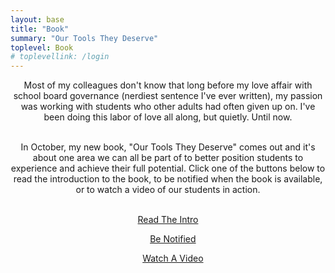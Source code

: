 ```yaml
---
layout: base
title: "Book"
summary: "Our Tools They Deserve"
toplevel: Book
# toplevellink: /login
---
```



<center>
Most of my colleagues don't know that long before my love affair with school board governance (nerdiest sentence I've ever written), my passion was working with students who other adults had often given up on. I've been doing this labor of love all along, but quietly. Until now.
</br></br>

In October, my new book, "Our Tools They Deserve" comes out and it's about one area we can all be part of to better position students to experience and achieve their full potential. Click one of the buttons below to read the introduction to the book, to be notified when the book is available, or to watch a video of our students in action.
</br></br>

<a href="https://tinyurl.com/Our-Tools-They-Deserve-Intro" class="btn-get-started scrollto">Read The Intro</a></p> &nbsp;&nbsp;&nbsp;
<a href="https://tinyurl.com/OTTD-Signup" class="btn-get-started scrollto">Be Notified</a></p> &nbsp;&nbsp;&nbsp;
<a href="https://youtu.be/CKJW-tvN5gs" class="btn-get-started scrollto">Watch A Video</a></p>
  
</center>
								
								
								
								
								
								
								
